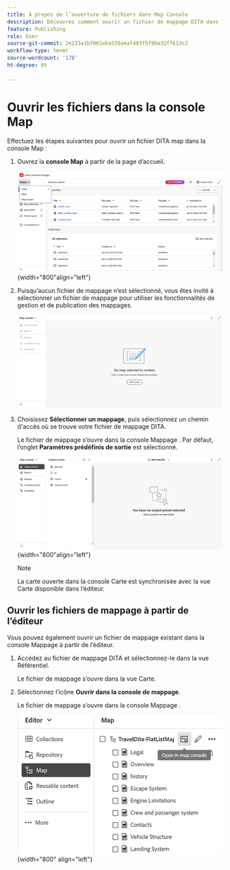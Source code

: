 ```yaml
---
title: À propos de l’ouverture de fichiers dans Map Console
description: Découvrez comment ouvrir un fichier de mappage DITA dans l'interface de la console Map d'Adobe Experience Manager Guides.
feature: Publishing
role: User
source-git-commit: 2e233a1bf061eba539a4af483f5f9ba32ff613c2
workflow-type: tm+mt
source-wordcount: '178'
ht-degree: 0%

---
```


# Ouvrir les fichiers dans la console Map

Effectuez les étapes suivantes pour ouvrir un fichier DITA map dans la console Map :

1. Ouvrez la **console Map** à partir de la page d’accueil.

   ![Nouveau ](images/map-console-home-page.png){width="800"align="left"}

2. Puisqu’aucun fichier de mappage n’est sélectionné, vous êtes invité à sélectionner un fichier de mappage pour utiliser les fonctionnalités de gestion et de publication des mappages.

   ![Nouveau](images/empty-screen-map-console.png)

3. Choisissez **Sélectionner un mappage**, puis sélectionnez un chemin d&#39;accès où se trouve votre fichier de mappage DITA.

   Le fichier de mappage s’ouvre dans la console Mappage . Par défaut, l’onglet **Paramètres prédéfinis de sortie** est sélectionné.

   ![Nouveau](images/map-console-screen.png){width="800"align="left"}

   >[!NOTE]
   >
   >  La carte ouverte dans la console Carte est synchronisée avec la vue Carte disponible dans l’éditeur.

## Ouvrir les fichiers de mappage à partir de l’éditeur

Vous pouvez également ouvrir un fichier de mappage existant dans la console Mappage à partir de l’éditeur.

1. Accédez au fichier de mappage DITA et sélectionnez-le dans la vue Référentiel.

   Le fichier de mappage s’ouvre dans la vue Carte.

2. Sélectionnez l’icône **Ouvrir dans la console de mappage**.

   Le fichier de mappage s’ouvre dans la console Mappage .

   ![Nouveau ](images/map-console.png){width="800" align="left"}





